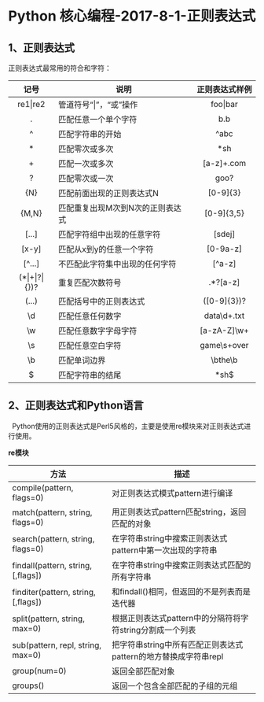 # Python 核心编程-2017-8-1-正则表达式

## 1、正则表达式

正则表达式最常用的符合和字符：

|       记号       | 说明                |   正则表达式样例   |
| :------------: | ----------------- | :---------: |
|    re1\|re2    | 管道符号“\|”，“或”操作    |  foo\|bar   |
|       .        | 匹配任意一个单个字符        |     b.b     |
|       ^        | 匹配字符串的开始          |    ^abc     |
|       *        | 匹配零次或多次           |     *sh     |
|       +        | 匹配一次或多次           | [a-z]+\.com |
|       ?        | 匹配零次或一次           |    goo?     |
|      {N}       | 匹配前面出现的正则表达式N     |  [0-9]{3}   |
|     {M,N}      | 匹配重复出现M次到N次的正则表达式 | [0-9]{3,5}  |
|     [...]      | 匹配字符组中出现的任意字符     |   [sdej]    |
|     [x-y]      | 匹配从x到y的任意一个字符     |  [0-9a-z]   |
|     [^...]     | 不匹配此字符集中出现的任何字符   |   [^a-z]    |
| (*\|+\|?\|{})? | 重复匹配次数符号          |  .*?[a-z]   |
|     (...)      | 匹配括号中的正则表达式       | ([0-9]{3})? |
|       \d       | 匹配任意任何数字          | data\d+.txt |
|       \w       | 匹配任意数字字母字符        | [a-zA-Z]\w+ |
|       \s       | 匹配任意空白字符          | game\s+over |
|       \b       | 匹配单词边界            |   \bthe\b   |
|       \$       | 匹配字符串的结尾          |    *sh\$    |



## 2、正则表达式和Python语言

&#160;&#160;Python使用的正则表达式是Perl5风格的，主要是使用re模块来对正则表达式进行使用。

<strong>re模块</strong>

| 方法                                  | 描述                                       |
| ----------------------------------- | ---------------------------------------- |
| compile(pattern, flags=0)           | 对正则表达式模式pattern进行编译                      |
| match(pattern, string, flags=0)     | 用正则表达式pattern匹配string，返回匹配的对象            |
| search(pattern, string, flags=0)    | 在字符串string中搜索正则表达式pattern中第一次出现的字符串      |
| findall(pattern, string, [,flags])  | 在字符串string中搜索正则表达式匹配的所有字符串               |
| finditer(pattern, string, [,flags]) | 和findall()相同，但返回的不是列表而是迭代器               |
| split(pattern, string, max=0)       | 根据正则表达式pattern中的分隔符将字符string分割成一个列表      |
| sub(pattern, repl, string, max=0)   | 把字符串string中所有匹配正则表达式pattern的地方替换成字符串repl |
| group(num=0)                        | 返回全部匹配对象                                 |
| groups()                            | 返回一个包含全部匹配的子组的元组                         |



